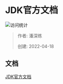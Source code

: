 # JDK官方文档

![访问统计](https://visitor-badge.glitch.me/badge?page_id=senlypan.qa.04-jdk-docs&left_color=blue&right_color=red)

> 作者: 潘深练
>
> 创建: 2022-04-18

## 文档 

[JDK官方文档](https://docs.oracle.com/en/java/javase/index.html)
 